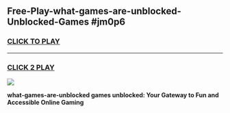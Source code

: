 
## Free-Play-what-games-are-unblocked-Unblocked-Games #jm0p6
<h3>
<a href="https://news.freeplayer.one?title=what-games-are-unblocked&ref=8M">CLICK TO PLAY</a></h3>
<hr>

<h3>
<a href="https://news.freeplayer.one?title=what-games-are-unblocked&ref=8M">CLICK 2 PLAY</a>
  
</h3>

<a href="https://news.freeplayer.one?title=what-games-are-unblocked&ref=8M"><img src="https://clearcache.store/games.png"></a>


**what-games-are-unblocked games unblocked: Your Gateway to Fun and Accessible Online Gaming**
